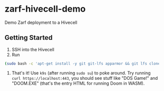 # zarf-hivecell-demo

Demo Zarf deployment to a Hivecell

## Getting Started

1. SSH into the Hivecell
1. Run
```bash
(sudo bash -c 'apt-get install -y git git-lfs apparmor && git lfs clone https://github.com/defenseunicorns/zarf-hivecell-demo.git && cd zarf-hivecell-demo && chmod +x ./deploy.sh && ./deploy.sh')
```
1. That's it! Use `k9s` (after running `sudo su`) to poke around. Try running `curl https://localhost:443`, you should see stuff like "DOS Game!" and "DOOM.EXE" (that's the entry HTML for running Doom in WASM).
